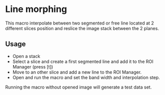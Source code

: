 # Line morphing

This macro interpolate between two segmented or free line located at 2 different slices position and reslice the image stack between the 2 planes.

## Usage
- Open a stack
- Select a slice and create a first segmented line and add it to the ROI Manager (press [t])
- Move to an other slice and add a new line to the ROI Manager.
- Open and run the macro and set the band width and interpolation step.

Running the macro without opened image will generate a test data set.
